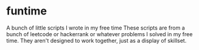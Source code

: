 # funtime
A bunch of little scripts I wrote in my free time
These scripts are from a bunch of leetcode or hackerrank or whatever problems I solved in my free time. They aren't designed to work together, just as a display of skillset.
